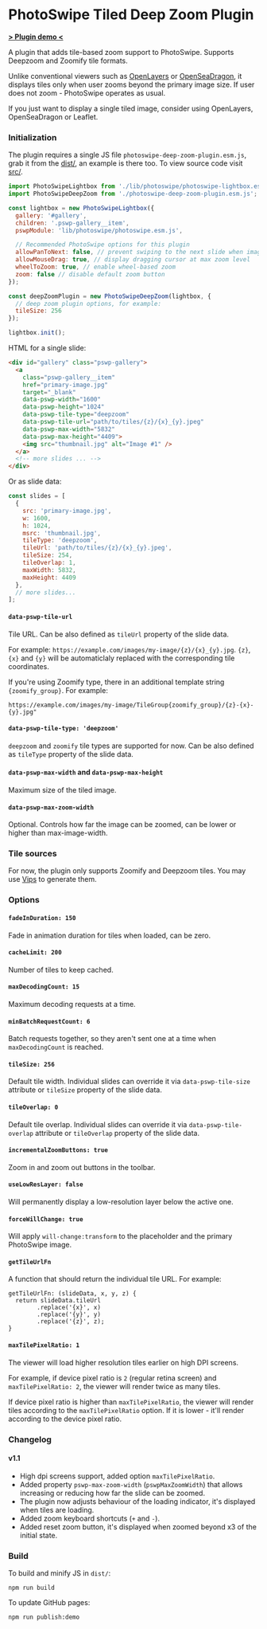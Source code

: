 # PhotoSwipe Tiled Deep Zoom Plugin

**[> Plugin demo <](https://dimsemenov.github.io/photoswipe-deep-zoom-plugin/)**

A plugin that adds tile-based zoom support to PhotoSwipe. Supports Deepzoom and Zoomify tile formats. 

Unlike conventional viewers such as [OpenLayers](https://openlayers.org/en/latest/examples/zoomify.html) or [OpenSeaDragon](https://openseadragon.github.io/), it displays tiles only when user zooms beyond the primary image size. If user does not zoom - PhotoSwipe operates as usual.

If you just want to display a single tiled image, consider using OpenLayers, OpenSeaDragon or Leaflet.

### Initialization

The plugin requires a single JS file `photoswipe-deep-zoom-plugin.esm.js`, grab it from the [dist/](dist/), an example is there too. To view source code visit [src/](src/).

```js
import PhotoSwipeLightbox from './lib/photoswipe/photoswipe-lightbox.esm.js';
import PhotoSwipeDeepZoom from './photoswipe-deep-zoom-plugin.esm.js';

const lightbox = new PhotoSwipeLightbox({
  gallery: '#gallery',
  children: '.pswp-gallery__item',
  pswpModule: 'lib/photoswipe/photoswipe.esm.js',

  // Recommended PhotoSwipe options for this plugin
  allowPanToNext: false, // prevent swiping to the next slide when image is zoomed
  allowMouseDrag: true, // display dragging cursor at max zoom level
  wheelToZoom: true, // enable wheel-based zoom
  zoom: false // disable default zoom button
});

const deepZoomPlugin = new PhotoSwipeDeepZoom(lightbox, {
  // deep zoom plugin options, for example:
  tileSize: 256
});

lightbox.init();
```

HTML for a single slide:

```html
<div id="gallery" class="pswp-gallery">
  <a  
    class="pswp-gallery__item"
    href="primary-image.jpg"
    target="_blank"
    data-pswp-width="1600"
    data-pswp-height="1024"
    data-pswp-tile-type="deepzoom"
    data-pswp-tile-url="path/to/tiles/{z}/{x}_{y}.jpeg"
    data-pswp-max-width="5832"
    data-pswp-max-height="4409">
    <img src="thumbnail.jpg" alt="Image #1" />
  </a>
  <!-- more slides ... -->
</div>
```

Or as slide data:

```js
const slides = [
  {
    src: 'primary-image.jpg',
    w: 1600,
    h: 1024,
    msrc: 'thumbnail.jpg',
    tileType: 'deepzoom',
    tileUrl: 'path/to/tiles/{z}/{x}_{y}.jpeg',
    tileSize: 254,
    tileOverlap: 1,
    maxWidth: 5832,
    maxHeight: 4409
  },
  // more slides...
];

```

#### `data-pswp-tile-url`

Tile URL. Can be also defined as `tileUrl` property of the slide data. 

For example: `https://example.com/images/my-image/{z}/{x}_{y}.jpg`. `{z}`, `{x}` and `{y}` will be automaticlaly replaced with the corresponding tile coordinates.

If you're using Zoomify type, there in an additional template string `{zoomify_group}`. For example:

```
https://example.com/images/my-image/TileGroup{zoomify_group}/{z}-{x}-{y}.jpg"
```

#### `data-pswp-tile-type: 'deepzoom'`

`deepzoom` and `zoomify` tile types are supported for now. Can be also defined as `tileType` property of the slide data. 

#### `data-pswp-max-width` and `data-pswp-max-height`

Maximum size of the tiled image.

#### `data-pswp-max-zoom-width`

Optional. Controls how far the image can be zoomed, can be lower or higher than max-image-width.



### Tile sources

For now, the plugin only supports Zoomify and Deepzoom tiles. You may use [Vips](https://www.libvips.org/API/current/Making-image-pyramids.md.html) to generate them.


### Options

#### `fadeInDuration: 150`

Fade in animation duration for tiles when loaded, can be zero.

#### `cacheLimit: 200`

Number of tiles to keep cached.

#### `maxDecodingCount: 15`

Maximum decoding requests at a time.

#### `minBatchRequestCount: 6`

Batch requests together, so they aren't sent one at a time when `maxDecodingCount` is reached.

#### `tileSize: 256`

Default tile width. Individual slides can override it via `data-pswp-tile-size` attribute or `tileSize` property of the slide data.

#### `tileOverlap: 0`

Default tile overlap. Individual slides can override it via `data-pswp-tile-overlap` attribute or `tileOverlap` property of the slide data.


#### `incrementalZoomButtons: true`

Zoom in and zoom out buttons in the toolbar.

#### `useLowResLayer: false`

Will permanently display a low-resolution layer below the active one.

#### `forceWillChange: true`

Will apply `will-change:transform` to the placeholder and the primary PhotoSwipe image.

#### `getTileUrlFn`

A function that should return the individual tile URL. For example:

```
getTileUrlFn: (slideData, x, y, z) {
  return slideData.tileUrl
        .replace('{x}', x)
        .replace('{y}', y)
        .replace('{z}', z);
}
```

#### `maxTilePixelRatio: 1`

The viewer will load higher resolution tiles earlier on high DPI screens.

For example, if device pixel ratio is `2` (regular retina screen) and `maxTilePixelRatio: 2`, the viewer will render twice as many tiles.

If device pixel ratio is higher than `maxTilePixelRatio`, the viewer will render tiles according to the `maxTilePixelRatio` option. If it is lower - it'll render according to the device pixel ratio.


### Changelog

#### v1.1

- High dpi screens support, added option `maxTilePixelRatio`.
- Added property `pswp-max-zoom-width` (`pswpMaxZoomWidth`) that allows increasing or reducing how far the slide can be zoomed.
- The plugin now adjusts behaviour of the loading indicator, it's displayed when tiles are loading.
- Added zoom keyboard shortcuts (`+` and `-`).
- Added reset zoom button, it's displayed when zoomed beyond x3 of the initial state.


### Build

To build and minify JS in `dist/`:

```
npm run build
```

To update GitHub pages:

```
npm run publish:demo
```